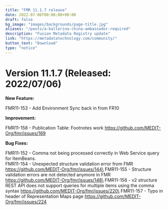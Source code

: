 ```yaml
---
title: "FMR 11.1.7 release"
date: 2022-07-06T00:00:00+00:00
draft: false
bg_image: "images/backgrounds/page-title.jpg"
aliases: "/posts/a-ballerina-china-ambassador-required"
description: "Fusion Metadata Registry update"
link: "https://metadatatechnology.com/community/"
button_text: "Download"
type: "notice"
---
```


# Version 11.1.7 (Released: 2022/07/06)
**New Feature:**

FMR11-153 - Add Environment Sync back in from FR10

**Improvement:**

FMR11-158 - Publication Table: Footnotes work https://github.com/MEDIT-Org/fmr/issues/169

**Bug Fixes:**

FMR11-152 - Comma not being processed correctly in Web Service query for ItemBeans.\
FMR11-154 - Unexpected structure validation error from FMR https://github.com/MEDIT-Org/fmr/issues/144\
FMR11-155 - Structure validation errors are not detected anymore in FMR https://github.com/MEDIT-Org/fmr/issues/148\
FMR11-156 - v2 structure REST API does not support queries for multiple items using the comma syntax https://github.com/MEDIT-Org/fmr/issues/220\
FMR11-157 - Typo in header of Representation Maps page https://github.com/MEDIT-Org/fmr/issues/224

